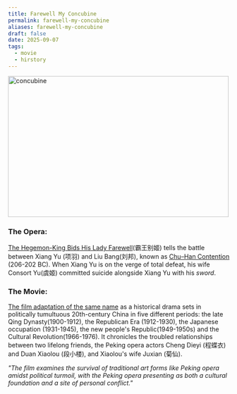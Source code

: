 ```yaml
---
title: Farewell My Concubine
permalink: farewell-my-concubine
aliases: farewell-my-concubine
draft: false
date: 2025-09-07
tags:
  - movie
  - hirstory
---
```


<a href="https://metrograph.com/film/?vista_film_id=9999003621" target="_blank">

<img src="https://metrograph.imgix.net/2023/12/CIN_FarewellMyConcubine_1600x900.jpg?fm=pjpg&ixlib=php-3.3.1" alt="concubine" width="500" height="320"></a>

### The Opera:
[The Hegemon-King Bids His Lady Farewell](https://zh.wikipedia.org/wiki/%E9%9C%B8%E7%8E%8B%E5%88%AB%E5%A7%AC_(%E4%BA%AC%E5%89%A7))(霸王别姬) tells the battle between Xiang Yu (项羽) and Liu Bang(刘邦), known as [Chu–Han Contention](https://en.wikipedia.org/wiki/Chu%E2%80%93Han_Contention) (206-202 BC). When Xiang Yu is on the verge of total defeat, his wife Consort Yu(虞姬) committed suicide alongside Xiang Yu with his *sword*.  

### The Movie:  
[The film adaptation of the same name](https://en.wikipedia.org/wiki/Farewell_My_Concubine_(film)) as a historical drama sets in politically tumultuous 20th-century China in five different periods: the late Qing Dynasty(1900-1912), the Republican Era (1912-1930), the Japanese occupation (1931-1945), the new people's Republic(1949-1950s) and the Cultural Revolution(1966-1976). It chronicles the troubled relationships between two lifelong friends, the Peking opera actors Cheng Dieyi (程蝶衣) and Duan Xiaolou (段小楼), and Xiaolou's wife Juxian (菊仙).   

 *"The film examines the survival of traditional art forms like Peking opera amidst political turmoil, with the Peking opera presenting as both a cultural foundation and a site of personal conflict."*
